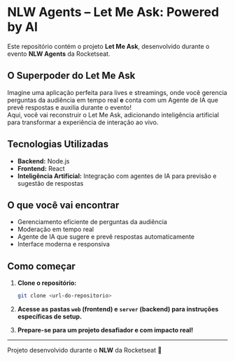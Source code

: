# NLW Agents – Let Me Ask: Powered by AI

Este repositório contém o projeto **Let Me Ask**, desenvolvido durante o evento **NLW Agents** da Rocketseat.

## O Superpoder do Let Me Ask

Imagine uma aplicação perfeita para lives e streamings, onde você gerencia perguntas da audiência em tempo real **e** conta com um Agente de IA que prevê respostas e auxilia durante o evento!  
Aqui, você vai reconstruir o Let Me Ask, adicionando inteligência artificial para transformar a experiência de interação ao vivo.

## Tecnologias Utilizadas

- **Backend:** Node.js
- **Frontend:** React
- **Inteligência Artificial:** Integração com agentes de IA para previsão e sugestão de respostas

## O que você vai encontrar

- Gerenciamento eficiente de perguntas da audiência
- Moderação em tempo real
- Agente de IA que sugere e prevê respostas automaticamente
- Interface moderna e responsiva

## Como começar

1. **Clone o repositório:**
   ```sh
   git clone <url-do-repositorio>
   ```

2. **Acesse as pastas `web` (frontend) e `server` (backend) para instruções específicas de setup.**

3. **Prepare-se para um projeto desafiador e com impacto real!**

---

Projeto desenvolvido durante o **NLW** da Rocketseat 🚀